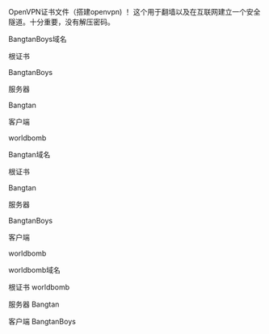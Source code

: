 OpenVPN证书文件（搭建openvpn) ！ 这个用于翻墙以及在互联网建立一个安全隧道。十分重要，没有解压密码。

BangtanBoys域名

根证书

BangtanBoys

服务器

Bangtan

客户端

worldbomb






Bangtan域名



根证书

Bangtan

服务器

BangtanBoys

客户端

worldbomb







worldbomb域名

根证书
worldbomb

服务器
Bangtan

客户端
BangtanBoys

